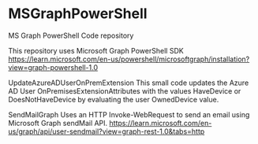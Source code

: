 # MSGraphPowerShell
MS Graph PowerShell Code repository

This repository uses Microsoft Graph PowerShell SDK
https://learn.microsoft.com/en-us/powershell/microsoftgraph/installation?view=graph-powershell-1.0

UpdateAzureADUserOnPremExtension
This small code updates the Azure AD User OnPremisesExtensionAttributes with the values HaveDevice or DoesNotHaveDevice by evaluating the user OwnedDevice value.

SendMailGraph
Uses an HTTP Invoke-WebRequest to send an email using Microsoft Graph sendMail API.
https://learn.microsoft.com/en-us/graph/api/user-sendmail?view=graph-rest-1.0&tabs=http


